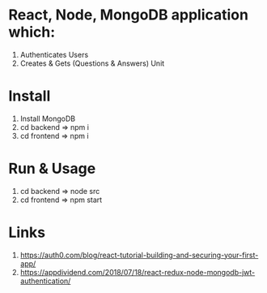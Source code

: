 # React, Node, MongoDB application which:
1) Authenticates Users
2) Creates & Gets (Questions & Answers) Unit

# Install
1) Install MongoDB
2) cd backend => npm i
3) cd frontend => npm i

# Run & Usage
1) cd backend => node src
2) cd frontend => npm start
      
# Links
1) https://auth0.com/blog/react-tutorial-building-and-securing-your-first-app/
2) https://appdividend.com/2018/07/18/react-redux-node-mongodb-jwt-authentication/
